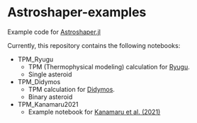 # Astroshaper-examples
Example code for [Astroshaper.jl](https://github.com/MasanoriKanamaru/Astroshaper.jl)

Currently, this repository contains the following notebooks:
* TPM_Ryugu
    * TPM (Thermophysical modeling) calculation for [Ryugu](https://en.wikipedia.org/wiki/162173_Ryugu).
    * Single asteroid
* TPM_Didymos
    * TPM calculation for [Didymos](https://en.wikipedia.org/wiki/65803_Didymos).
    * Binary asteroid
* TPM_Kanamaru2021
    * Example notebook for [Kanamaru et al. (2021)](https://agupubs.onlinelibrary.wiley.com/doi/abs/10.1029/2021JE006863)
